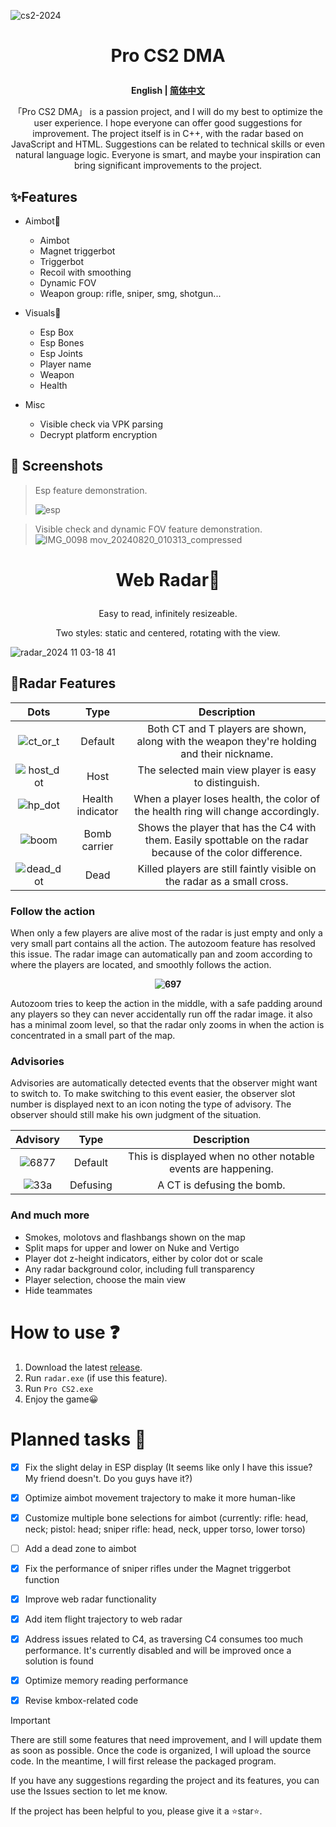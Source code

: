 ![cs2-2024](https://github.com/user-attachments/assets/afbeb13e-1f2f-4a98-a77a-fb0f42a3ecf7)
# <p align="center">Pro CS2 DMA</p>

**<p align="center">English | [简体中文](https://github.com/Enoouo/Pro-CS2_DMA/blob/main/README.cn.md)</p>**


<p align="center">「Pro CS2 DMA」 is a passion project, and I will do my best to optimize the user experience. I hope everyone can offer good suggestions for improvement. The project itself is in C++, with the radar based on JavaScript and HTML. Suggestions can be related to technical skills or even natural language logic. Everyone is smart, and maybe your inspiration can bring significant improvements to the project.</p>

## ✨Features 
+ Aimbot🔫
  - Aimbot
  - Magnet triggerbot
  - Triggerbot
  - Recoil with smoothing
  - Dynamic FOV
  - Weapon group: rifle, sniper, smg, shotgun...

+ Visuals👀
  - Esp Box
  - Esp Bones
  - Esp Joints 
  - Player name                            
  - Weapon
  - Health
 
+ Misc
  - Visible check via VPK parsing
  - Decrypt platform encryption
 
## 🧩 Screenshots
> Esp feature demonstration.
> 
> ![esp](https://github.com/user-attachments/assets/76f2fe8f-c0d5-4852-97cd-a5b98f7bd548)

> 
> Visible check and dynamic FOV feature demonstration.
> ![IMG_0098 mov_20240820_010313_compressed](https://github.com/user-attachments/assets/54c6202b-45c7-40da-a8a5-36d68993c030)
> 



                              

 

# <p align="center">Web Radar🧭</p>
<p align="center">Easy to read, infinitely resizeable.</p>
<p align="center">Two styles: static and centered, rotating with the view.</p>

![radar_2024 11 03-18 41](https://github.com/user-attachments/assets/30b4b6c6-2239-435d-bd4c-f6f26f656e8a)


## 🎉Radar Features
|     Dots    |   Type   |     Description     |
|  :---:       |   :---:  |         :---:       |
|  ![ct_or_t](https://github.com/user-attachments/assets/173d2ba2-eae1-4ba7-8e80-11e5d85e137b)| Default     | Both CT and T players are shown, along with the weapon they're holding and their nickname.    |
|  ![host_dot](https://github.com/user-attachments/assets/98a2df8b-3722-49b0-b36d-c5a38267a245)| Host       | The selected main view player is easy to distinguish.      |
|  ![hp_dot](https://github.com/user-attachments/assets/95df1103-a9cb-48ae-8eeb-f1e8cdea3132)| Health indicator  | When a player loses health, the color of the health ring will change accordingly.      |
|  ![boom](https://github.com/user-attachments/assets/718e966d-aaee-443e-bc70-05e1a18f0689)| Bomb carrier  | Shows the player that has the C4 with them. Easily spottable on the radar because of the color difference.      |
|  ![dead_dot](https://github.com/user-attachments/assets/fcaa4f10-0b0c-41db-bedb-9d9b2aca9869)| Dead  | Killed players are still faintly visible on the radar as a small cross.      |

### Follow the action  

When only a few players are alive most of the radar is just empty and only a very small part contains all the action. The autozoom feature has resolved this issue. The radar image can automatically pan and zoom according to where the players are located, and smoothly follows the action.
  **<p align="center">![697](https://github.com/user-attachments/assets/28a271a4-d1ce-4516-ac13-740db8efcab0)</p>** 
Autozoom tries to keep the action in the middle, with a safe padding around any players so they can never accidentally run off the radar image. it also has a minimal zoom level, so that the radar only zooms in when the action is concentrated in a small part of the map.  

  


### Advisories

  Advisories are automatically detected events that the observer might want to switch to. To make switching to this event easier, the observer slot number is displayed next to an icon noting the type of advisory. The observer should still make his own judgment of the situation.  

|     Advisory    |   Type   |     Description     |
|  :---:       |   :---:  |         :---:       |
|  ![6877](https://github.com/user-attachments/assets/0ea14f54-aa51-40f4-8137-e03e4e9f22ce)| Default     | This is displayed when no other notable events are happening.    |
|  ![33a](https://github.com/user-attachments/assets/b733d1ea-91d3-46a4-acf3-715ed114b164)| Defusing      | A CT is defusing the bomb.      |  



### And much more
  + Smokes, molotovs and flashbangs shown on the map
  + Split maps for upper and lower on Nuke and Vertigo 
  + Player dot z-height indicators, either by color dot or scale
  + Any radar background color, including full transparency
  + Player selection, choose the main view
  + Hide teammates



# How to use ❓

  1. Download the latest [release](https://github.com/Enoouo/Pro-CS2_DMA/releases).
  2. Run `radar.exe` (if use this feature).
  3. Run `Pro CS2.exe`
  4. Enjoy the game😀


# Planned tasks 📑  

  - [x] Fix the slight delay in ESP display (It seems like only I have this issue? My friend doesn't. Do you guys have it?)
  - [x] Optimize aimbot movement trajectory to make it more human-like
  - [x] Customize multiple bone selections for aimbot (currently: rifle: head, neck; pistol: head; sniper rifle: head, neck, upper torso, lower torso)
  - [ ] Add a dead zone to aimbot
  - [x] Fix the performance of sniper rifles under the Magnet triggerbot function
  - [x] Improve web radar functionality
  - [x] Add item flight trajectory to web radar
  - [x] Address issues related to C4, as traversing C4 consumes too much performance. It's currently disabled and will be improved once a solution is found
  - [x] Optimize memory reading performance
  - [x] Revise kmbox-related code

    

    

> [!IMPORTANT]
> There are still some features that need improvement, and I will update them as soon as possible. Once the code is organized, I will upload the source code. In the meantime, I will first release the packaged program. 

If you have any suggestions regarding the project and its features, you can use the Issues section to let me know. 

If the project has been helpful to you, please give it a ⭐star⭐.





